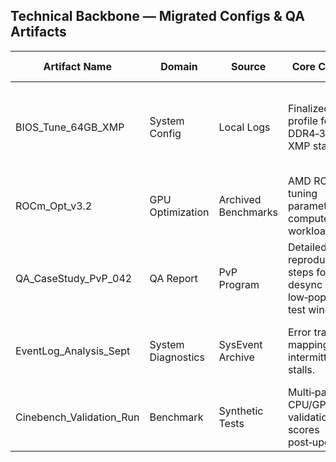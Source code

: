 ## Technical Backbone — Migrated Configs & QA Artifacts

| Artifact Name | Domain | Source | Core Content | Integration Notes |
|---------------|--------|--------|--------------|-------------------|
| BIOS_Tune_64GB_XMP | System Config | Local Logs | Finalized BIOS profile for DDR4‑3200 XMP stability. | Linked to Hardware Upgrade Chronicle; includes OC baseline validation. |
| ROCm_Opt_v3.2 | GPU Optimization | Archived Benchmarks | AMD ROCm tuning parameters for compute‑heavy workloads. | Cross‑referenced with MythOS performance schema. |
| QA_CaseStudy_PvP_042 | QA Report | PvP Program | Detailed bug reproduction steps for desync in low‑pop NA test window. | Tagged `PRIORITY` in QA Case Studies hub. |
| EventLog_Analysis_Sept | System Diagnostics | SysEvent Archive | Error trace mapping for intermittent I/O stalls. | Linked to Technical Ledger with recommended patch sequence. |
| Cinebench_Validation_Run | Benchmark | Synthetic Tests | Multi‑pass CPU/GPU validation scores post‑upgrade. | Embedded in Hardware Chronicle with airflow mapping notes. |
